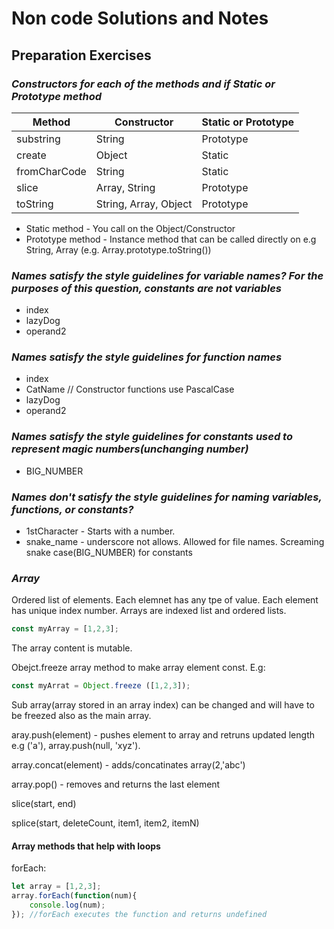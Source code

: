 # Non code Solutions and Notes

## Preparation Exercises

### _Constructors for each of the methods and if Static or Prototype method_

| Method| Constructor | Static or Prototype |
| ----------- | ----------- | -------------- |
| substring | String | Prototype
| create | Object | Static
| fromCharCode | String | Static |
| slice | Array, String | Prototype |
| toString | String, Array, Object | Prototype |


- Static method - You call on the Object/Constructor
- Prototype method - Instance method that can be called directly on e.g String, Array (e.g. Array.prototype.toString())



### _Names satisfy the style guidelines for variable names? For the purposes of this question, constants are not variables_
- index
- lazyDog
- operand2



### _Names satisfy the style guidelines for function names_
- index
- CatName // Constructor functions use PascalCase
- lazyDog
- operand2



### _Names satisfy the style guidelines for constants used to represent magic numbers(unchanging number)_

- BIG_NUMBER

### _Names don't satisfy the style guidelines for naming variables, functions, or constants?_

- 1stCharacter - Starts with a number.
- snake_name - underscore not allows. Allowed for file names. Screaming snake case(BIG_NUMBER) for constants

### _Array_

Ordered list of elements. Each elemnet has any tpe of value. Each element has unique index number. Arrays are indexed list and ordered lists.

```javascript
const myArray = [1,2,3];
```
The array content is mutable. 

Obejct.freeze array method to make array element const. E.g:
```javascript
const myArrat = Object.freeze ([1,2,3]);
```
Sub array(array stored in an array index) can be changed and will have to be freezed also as the main array.

aray.push(element) - pushes element to array and retruns updated length e.g ('a'), array.push(null, 'xyz').

array.concat(element) - adds/concatinates array(2,'abc') 

array.pop() - removes and returns the last element


slice(start, end)

splice(start, deleteCount, item1, item2, itemN)

#### Array methods that help with loops

forEach:
```javascript
let array = [1,2,3];
array.forEach(function(num){
    console.log(num);
}); //forEach executes the function and returns undefined
```
